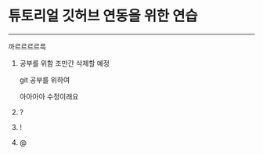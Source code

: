 # 튜토리얼 깃허브 연동을 위한 연습 

----

까르르르르륵 

1. 공부를 위함 조만간 삭제할 예정 

   git 공부를 위하여 
   
   아아아아 수정이래요 

2. ?
3. !
4. @